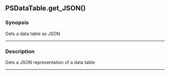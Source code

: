 PSDataTable.get_JSON()
----------------------

### Synopsis
Gets a data table as JSON

---

### Description

Gets a JSON representation of a data table

---

